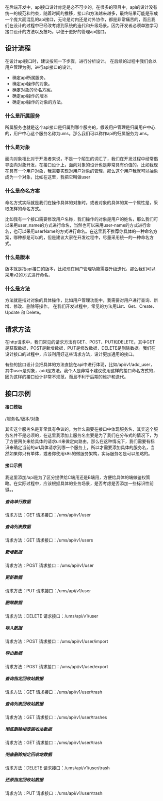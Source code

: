 在后端开发中，api接口设计肯定是必不可少的，在很多的项目中，api的设计没有统一的规范和约束，随着时间的推移，接口和方法越来越多，最终结果可能是形成一个庞大而混乱的api接口，无论是对内还是对外协作，都是非常痛苦的，而且我们在设计的过程中已经改考虑到系统的迭代和升级场景。因为开发者必须单独学习接口设计的方法以及技巧，以便于更好的管理api接口。

## 设计流程
在设计api接口时，建议按照一下步骤，进行分析设计。 在后续的过程中我们会以用户管理为例，进行api接口的设计。

- 确定api所属服务。
- 确定api操作的对象。
- 确定对象的命名方案。
- 确定api操作的版本
- 确定api操作的对象的方法。

### 什么是所属服务
所属服务也就是这个api接口是归属到哪个服务的，假设用户管理是归属用户中心的，用户中心这个服务名称为ums。那么我们可以称作api的归属服务为ums。

### 什么是对象
面向对象相比对于开发者来说，不是一个陌生的词汇了，我们在开发过程中经常倡导面向对象开发，在接口设计上，面向对象的设计也是非常具有价值的。比如我现在具有一个用户对象，我需要实现对用户对象的管理，那么这个用户我就可以抽象成为一个对象，比如在这里，我把它叫做user

### 什么是命名方案
命名方式实际就是我们在操作具体的对象时，或者对象的具体的某一个属性是，采取怎样的命名方式。

比如我有一个接口需要修改用户名称，我们操作的对象是用户的姓名，那么我们可以采用user_name的方式进行命名，当然也可以采用user-name的方式进行命名，也可以采用userName的方式进行命名。在这里我不推荐你具体的一种命名方案，哪种都是可以的，但是建议大家在开发过程中，尽量采用统一的一种命名方式。

### 什么是版本
版本就是指api接口的版本，比如现在用户管理功能需要升级迭代，那么我们可以采用v2的方式进行命名。

### 什么是方法
方法就是指对对象的具体操作，比如用户管理功能中，我需要对用户进行查询、新增、修改、删除等操作。 在我们开发过程中，常见的方法用List、Get、Create、Update 和 Delete。


## 请求方法
在http请求中，我们常见的请求方法有GET、POST、PUT和DELETE，其中GET是获取数据，POST是新增数据，PUT是修改数据，DELETE是删除数据。我们在设计接口的过程中，应该利用好这些请求方法，设计更加通用的接口。

有些的接口设计会把具体的方法直接在api中进行体现，比如/api/v1/add_user，其中user是对象，add是方法。我个人是非常不建议使用这样的接口命名方式的，因为这样的接口设计非常不规范，而且不利于后期的维护和迭代。


## 接口示例
#### 接口模板
/服务名/版本/对象

其实这个服务名是非常具有争议的，为什么需要在接口中体现服务名，其实这个服务名并不是必须的，在这里我添加上服务名主要是为了我们在分布式的情况下，为了方便网关来给具体的请求url来做定向路由，那么在这种情况下，我们需要有标识来确定当前的url具体请求到哪一个服务上，所以才需要添加具体的服务名，当然如果你只有单体，或者你使用k8s的微服务架构，实际服务名是可以忽略的。

#### 接口示例
我这里添加/api是为了区分提供给C端用还是B端用，方便给具体的端做鉴权策略。在实际过程中，应该根据具体的业务场景，是否考虑是否添加一些标识性前缀。。

##### 查询单行数据
请求方法：GET
请求接口：/ums/api/v1/user

##### 查询列表数据
请求方法：GET
请求接口：/ums/api/v1/users

##### 新增数据
请求方法：POST
请求接口：/ums/api/v1/user

##### 更新数据
请求方法：PUT
请求接口：/ums/api/v1/user

##### 删除数据
请求方法：DELETE
请求接口：/ums/api/v1/user

##### 导入数据
请求方法：POST
请求接口：/ums/api/v1/user/import

##### 导出数据
请求方法：POST
请求接口：/ums/api/v1/user/export

##### 查询指定回收站数据
请求方法：GET
请求接口：/ums/api/v1/user/trash

##### 查询列表回收站数据
请求方法：GET
请求接口：/ums/api/v1/user/trashes

##### 彻底删除指定回收站数据
请求方法：GET
请求接口：/ums/api/v1/user/trash

##### 彻底删除指定回收站数据
请求方法：DELETE
请求接口：/ums/api/v1/user/trash

##### 还原指定回收站数据
请求方法：PUT
请求接口：/ums/api/v1/user/trash

